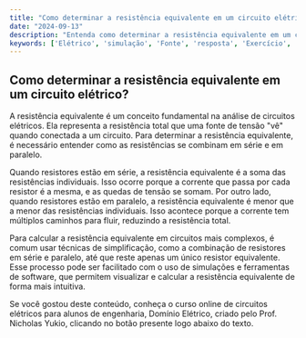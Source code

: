 ```yaml
---
title: "Como determinar a resistência equivalente em um circuito elétrico?"
date: "2024-09-13"
description: "Entenda como determinar a resistência equivalente em um circuito elétrico, um conceito fundamental na análise básica de circuitos."
keywords: ['Elétrico', 'simulação', 'Fonte', 'resposta', 'Exercício', 'Equivalente']
---
```


## Como determinar a resistência equivalente em um circuito elétrico?

A resistência equivalente é um conceito fundamental na análise de circuitos elétricos. Ela representa a resistência total que uma fonte de tensão "vê" quando conectada a um circuito. Para determinar a resistência equivalente, é necessário entender como as resistências se combinam em série e em paralelo.

Quando resistores estão em série, a resistência equivalente é a soma das resistências individuais. Isso ocorre porque a corrente que passa por cada resistor é a mesma, e as quedas de tensão se somam. Por outro lado, quando resistores estão em paralelo, a resistência equivalente é menor que a menor das resistências individuais. Isso acontece porque a corrente tem múltiplos caminhos para fluir, reduzindo a resistência total.

Para calcular a resistência equivalente em circuitos mais complexos, é comum usar técnicas de simplificação, como a combinação de resistores em série e paralelo, até que reste apenas um único resistor equivalente. Esse processo pode ser facilitado com o uso de simulações e ferramentas de software, que permitem visualizar e calcular a resistência equivalente de forma mais intuitiva.

Se você gostou deste conteúdo, conheça o curso online de circuitos elétricos para alunos de engenharia, Domínio Elétrico, criado pelo Prof. Nicholas Yukio, clicando no botão presente logo abaixo do texto.